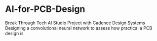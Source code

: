 # AI-for-PCB-Design

Break Through Tech AI Studio Project with Cadence Design Systems
Designing a convolutional neural network to assess how practical a PCB design is
